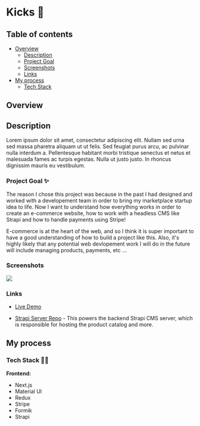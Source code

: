 # Kicks 👟

## Table of contents

- [Overview](#overview)
  - [Description](#description)
  - [Project Goal](#project-goal-✨)
  - [Screenshots](#screenshots)
  - [Links](#links)
- [My process](#my-process)
  - [Tech Stack](#tech-stack-🧙‍♂️)

## Overview

## Description

Lorem ipsum dolor sit amet, consectetur adipiscing elit. Nullam sed urna sed massa pharetra aliquam ut ut felis. Sed feugiat purus arcu, ac pulvinar nulla interdum a. Pellentesque habitant morbi tristique senectus et netus et malesuada fames ac turpis egestas. Nulla ut justo justo. In rhoncus dignissim mauris eu vestibulum. 

### Project Goal ✨

The reason I chose this project was because in the past I had designed and worked with a developement team in order to bring my marketplace startup idea to life. Now I want to understand how everything works in order to create an e-commerce website, how to work with a headless CMS like Strapi and how to handle payments using Stripe!

E-commerce is at the heart of the web, and so I think it is super important to have a good understanding of how to build a project like this. Also, it's highly likely that any potential web devlopement work I will do in the future will include managing products, payments, etc ...

### Screenshots

![](./screenshots/desktop.png)

### Links

- [Live Demo]()

- [Strapi Server Repo](https://github.com/UnionPAC/kicks-strapi) - This powers the backend Strapi CMS server, which is responsible for hosting the product catalog and more.

## My process

### Tech Stack 🧙‍♂️

**Frontend:**

- Next.js
- Material UI
- Redux
- Stripe
- Formik
- Strapi

